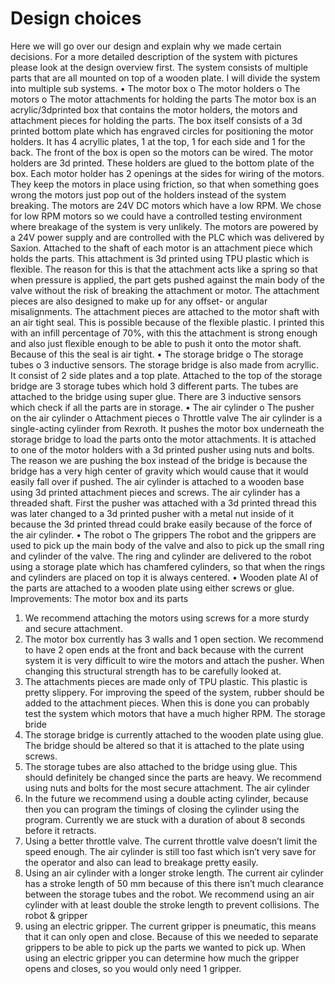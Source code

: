 # Design choices

Here we will go over our design and explain why we made certain decisions. For a more detailed description of the system with pictures please look at the design overview first. 
The system consists of multiple parts that are all mounted on top of a wooden plate. I will divide the system into multiple sub systems.
•	The motor box
o	The motor holders
o	The motors
o	The motor attachments for holding the parts
The motor box is an acrylic/3dprinted box that contains the motor holders, the motors and attachment pieces for holding the parts. The box itself consists of a 3d printed bottom plate which has engraved circles for positioning the motor holders. It has 4 acryllic plates, 1 at the top, 1 for each side and 1 for the back. The front of the box is open so the motors can be wired. 
The motor holders are 3d printed. These holders are glued to the bottom plate of the box. Each motor holder has 2 openings at the sides for wiring of the motors. They keep the motors in place using friction, so that when something goes wrong the motors just pop out of the holders instead of the system breaking. 
The motors are 24V DC motors which have a low RPM. We chose for low RPM motors so we could have a controlled testing environment where breakage of the system is very unlikely. The motors are powered by a 24V power supply and are controlled with the PLC which was delivered by Saxion. 
Attached to the shaft of each motor is an attachment piece which holds the parts. This attachment is 3d printed using TPU plastic which is flexible. The reason for this is that the attachment acts like a spring so that when pressure is applied, the part gets pushed against the main body of the valve without the risk of breaking the attachment or motor. The attachment pieces are also designed to make up for any offset- or angular misalignments. 
The attachment pieces are attached to the motor shaft with an air tight seal. This is possible because of the flexible plastic. I printed this with an infill percentage of 70%, with this the attachment is strong enough and also just flexible enough to be able to push it onto the motor shaft. Because of this the seal is air tight.
•	The storage bridge
o	The storage tubes
o	3 inductive sensors.
The storage bridge is also made from acryllic. It consist of 2 side plates and a top plate. Attached to the top of the storage bridge are 3 storage tubes which hold 3 different parts. The tubes are attached to the bridge using super glue. There are 3 inductive sensors which check if all the parts are in storage. 
•	The air cylinder
o	The pusher on the air cylinder
o	Attachment pieces
o	Throttle valve
The air cylinder is a single-acting cylinder from Rexroth. It pushes the motor box underneath the storage bridge to load the parts onto the motor attachments. It is attached to one of the motor holders with a 3d printed pusher using nuts and bolts. The reason we are pushing the box instead of the bridge is because the bridge has a very high center of gravity which would cause that it would easily fall over if pushed.  The air cylinder is attached to a wooden base using 3d printed attachment pieces and screws. 
The air cylinder has a threaded shaft. First the pusher was attached with a 3d printed thread this was later changed to a 3d printed pusher with a metal nut inside of it because the 3d printed thread could brake easily because of the force of the air cylinder. 
•	The robot
o	The grippers
The robot and the grippers are used to pick up the main body of the valve and also to pick up the small ring and cylinder of the valve. The ring and cylinder are delivered to the robot using a storage plate which has chamfered cylinders, so that when the rings and cylinders are placed on top it is always centered. 
•	Wooden plate
Al of the parts are attached to a wooden plate using either screws or glue. 
Improvements:
The motor box and its parts
1.	We recommend attaching the motors using screws for a more sturdy and secure attachment. 
2.	The motor box currently has 3 walls and 1 open section. We recommend to have 2 open ends at the front and back because with the current system it is very difficult to wire the motors and attach the pusher. When changing this structural strength has to be carefully looked at. 
3.	The attachments pieces are made only of TPU plastic. This plastic is pretty slippery. For improving the speed of the system, rubber should be added to the attachment pieces. When this is done you can probably test the system which motors that have a much higher RPM. 
The storage bride
1.	The storage bridge is currently attached to the wooden plate using glue. The bridge should be altered so that it is attached to the plate using screws. 
2.	The storage tubes are also attached to the bridge using glue. This should definitely be changed since the parts are heavy. We recommend using nuts and bolts for the most secure attachment. 
The air cylinder
1.	In the future we recommend using a double acting cylinder, because then you can program the timings of closing the cylinder using the program. Currently we are stuck with a duration of about 8 seconds before it retracts. 
2.	Using a better throttle valve. The current throttle valve doesn’t limit the speed enough. The air cylinder is still too fast which isn’t very save for the operator and also can lead to breakage pretty easily. 
3.	Using an air cylinder with a longer stroke length. The current air cylinder has a stroke length of 50 mm because of this there isn’t much clearance between the storage tubes and the robot. We recommend using an air cylinder with at least double the stroke length to prevent collisions.
The robot & gripper
1.	using an electric gripper. The current gripper is pneumatic, this means that it can only open and close. Because of this we needed to separate grippers to be able to pick up the parts we wanted to pick up. When using an electric gripper you can determine how much the gripper opens and closes, so you would only need 1 gripper.  
